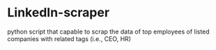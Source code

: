 # LinkedIn-scraper
python script that capable to scrap the data of top employees of listed companies with related tags (i.e., CEO, HR)
